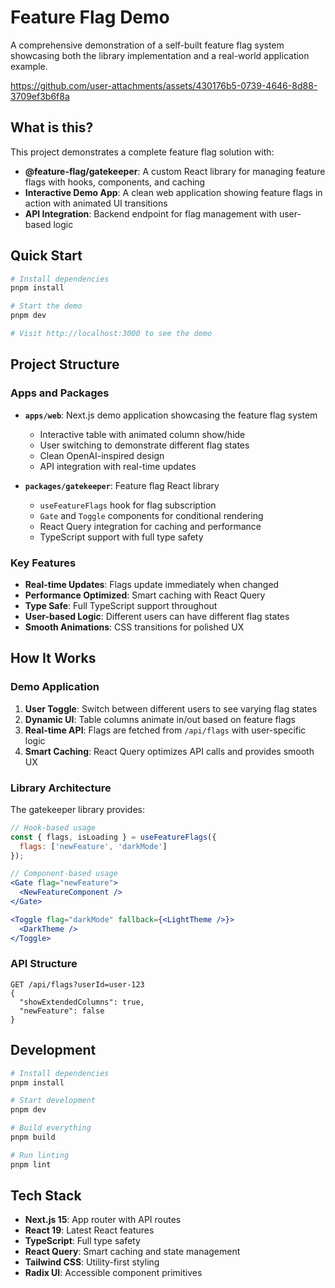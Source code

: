 # Feature Flag Demo

A comprehensive demonstration of a self-built feature flag system showcasing both the library implementation and a real-world application example.

https://github.com/user-attachments/assets/430176b5-0739-4646-8d88-3709ef3b6f8a

## What is this?

This project demonstrates a complete feature flag solution with:

- **@feature-flag/gatekeeper**: A custom React library for managing feature flags with hooks, components, and caching
- **Interactive Demo App**: A clean web application showing feature flags in action with animated UI transitions
- **API Integration**: Backend endpoint for flag management with user-based logic

## Quick Start

```sh
# Install dependencies
pnpm install

# Start the demo
pnpm dev

# Visit http://localhost:3000 to see the demo
```

## Project Structure

### Apps and Packages

- **`apps/web`**: Next.js demo application showcasing the feature flag system
  - Interactive table with animated column show/hide
  - User switching to demonstrate different flag states
  - Clean OpenAI-inspired design
  - API integration with real-time updates

- **`packages/gatekeeper`**: Feature flag React library
  - `useFeatureFlags` hook for flag subscription
  - `Gate` and `Toggle` components for conditional rendering
  - React Query integration for caching and performance
  - TypeScript support with full type safety

### Key Features

- **Real-time Updates**: Flags update immediately when changed
- **Performance Optimized**: Smart caching with React Query
- **Type Safe**: Full TypeScript support throughout
- **User-based Logic**: Different users can have different flag states
- **Smooth Animations**: CSS transitions for polished UX

## How It Works

### Demo Application

1. **User Toggle**: Switch between different users to see varying flag states
2. **Dynamic UI**: Table columns animate in/out based on feature flags
3. **Real-time API**: Flags are fetched from `/api/flags` with user-specific logic
4. **Smart Caching**: React Query optimizes API calls and provides smooth UX

### Library Architecture

The gatekeeper library provides:

```jsx
// Hook-based usage
const { flags, isLoading } = useFeatureFlags({ 
  flags: ['newFeature', 'darkMode'] 
});

// Component-based usage
<Gate flag="newFeature">
  <NewFeatureComponent />
</Gate>

<Toggle flag="darkMode" fallback={<LightTheme />}>
  <DarkTheme />
</Toggle>
```

### API Structure

```
GET /api/flags?userId=user-123
{
  "showExtendedColumns": true,
  "newFeature": false
}
```

## Development

```sh
# Install dependencies
pnpm install

# Start development
pnpm dev

# Build everything
pnpm build

# Run linting
pnpm lint
```

## Tech Stack

- **Next.js 15**: App router with API routes
- **React 19**: Latest React features
- **TypeScript**: Full type safety
- **React Query**: Smart caching and state management
- **Tailwind CSS**: Utility-first styling
- **Radix UI**: Accessible component primitives
